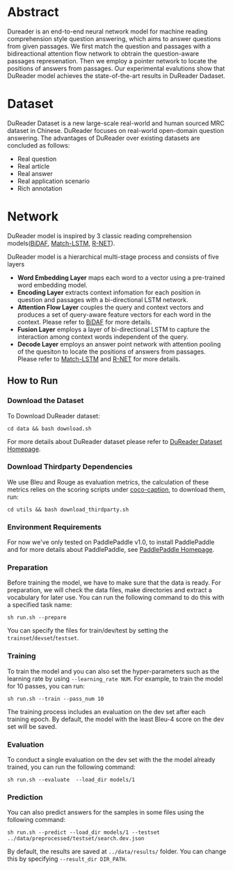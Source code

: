 # Abstract
Dureader is an end-to-end neural network model for machine reading comprehension style question answering, which aims to answer questions from given passages. We first match the question and passages with a bidireactional attention flow network to obtrain the question-aware passages represenation. Then we employ a pointer network to locate the positions of answers from passages. Our experimental evalutions show that DuReader model achieves the state-of-the-art results in DuReader Dadaset.
# Dataset
DuReader Dataset is a new large-scale real-world and human sourced MRC dataset in Chinese. DuReader focuses on real-world open-domain question answering. The advantages of DuReader over existing datasets are concluded as follows:
 - Real question
 - Real article
 - Real answer
 - Real application scenario
 - Rich annotation

# Network
DuReader model is inspired by 3 classic reading comprehension models([BiDAF](https://arxiv.org/abs/1611.01603), [Match-LSTM](https://arxiv.org/abs/1608.07905), [R-NET](https://www.microsoft.com/en-us/research/wp-content/uploads/2017/05/r-net.pdf)).

DuReader model is a hierarchical multi-stage process and consists of five layers

- **Word Embedding Layer** maps each word to a vector using a pre-trained word embedding model.
- **Encoding Layer** extracts context infomation for each position in question and passages with a bi-directional LSTM network.
- **Attention Flow Layer** couples the query and context vectors and produces a set of query-aware feature vectors for each word in the context. Please refer to [BiDAF](https://arxiv.org/abs/1611.01603) for more details.
- **Fusion Layer** employs a layer of bi-directional LSTM to capture the interaction among context words independent of the query.
- **Decode Layer** employs an answer point network with attention pooling of the quesiton to locate the positions of answers from passages. Please refer to [Match-LSTM](https://arxiv.org/abs/1608.07905) and [R-NET](https://www.microsoft.com/en-us/research/wp-content/uploads/2017/05/r-net.pdf) for more details.

## How to Run
### Download the Dataset
To Download DuReader dataset:
```
cd data && bash download.sh
```
For more details about DuReader dataset please refer to [DuReader Dataset Homepage](https://ai.baidu.com//broad/subordinate?dataset=dureader).

### Download Thirdparty Dependencies
We use Bleu and Rouge as evaluation metrics, the calculation of these metrics relies on the scoring scripts under [coco-caption](https://github.com/tylin/coco-caption), to download them, run:

```
cd utils && bash download_thirdparty.sh
```
### Environment Requirements
For now we've only tested on PaddlePaddle v1.0, to install PaddlePaddle and for more details about PaddlePaddle, see [PaddlePaddle Homepage](http://paddlepaddle.org).

### Preparation
Before training the model, we have to make sure that the data is ready. For preparation, we will check the data files, make directories and extract a vocabulary for later use. You can run the following command to do this with a specified task name:

```
sh run.sh --prepare
```
You can specify the files for train/dev/test by setting the `trainset`/`devset`/`testset`.
### Training
To train the model and you can also set the hyper-parameters such as the learning rate by using `--learning_rate NUM`. For example, to train the model for 10 passes, you can run:

```
sh run.sh --train --pass_num 10
```

The training process includes an evaluation on the dev set after each training epoch. By default, the model with the least Bleu-4 score on the dev set will be saved.

### Evaluation
To conduct a single evaluation on the dev set with the the model already trained, you can run the following command:

```
sh run.sh --evaluate  --load_dir models/1
```

### Prediction
You can also predict answers for the samples in some files using the following command:

```
sh run.sh --predict --load_dir models/1 --testset ../data/preprocessed/testset/search.dev.json
```

By default, the results are saved at `../data/results/` folder. You can change this by specifying `--result_dir DIR_PATH`.
